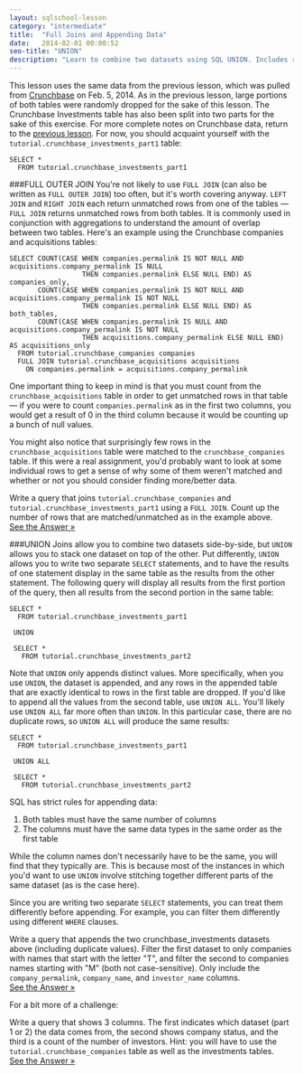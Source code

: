 ```yaml
---
layout: sqlschool-lesson
category: "intermediate"
title:  "Full Joins and Appending Data"
date:   2014-02-01 00:00:52
seo-title: "UNION"
description: "Learn to combine two datasets using SQL UNION. Includes real-world examples. Free, interactive SQL tutorials to develop your data analysis skills."
---
```


This lesson uses the same data from the previous lesson, which was pulled from [Crunchbase](http://info.crunchbase.com/about/crunchbase-data-exports/) on Feb. 5, 2014. As in the previous lesson, large portions of both tables were randomly dropped for the sake of this lesson. The Crunchbase Investments table has also been split into two parts for the sake of this exercise. For more complete notes on Crunchbase data, return to the [previous lesson](/intermediate/outer-joins.html). For now, you should acquaint yourself with the `tutorial.crunchbase_investments_part1` table:

<div id="full-join"></div>

    SELECT *
      FROM tutorial.crunchbase_investments_part1

###FULL OUTER JOIN
You're not likely to use `FULL JOIN` (can also be written as `FULL OUTER JOIN`) too often, but it's worth covering anyway. `LEFT JOIN` and `RIGHT JOIN` each return unmatched rows from one of the tables &mdash; `FULL JOIN` returns unmatched rows from both tables. It is commonly used in conjunction with aggregations to understand the amount of overlap between two tables. Here's an example using the Crunchbase companies and acquisitions tables:

    SELECT COUNT(CASE WHEN companies.permalink IS NOT NULL AND acquisitions.company_permalink IS NULL
                      THEN companies.permalink ELSE NULL END) AS companies_only,
           COUNT(CASE WHEN companies.permalink IS NOT NULL AND acquisitions.company_permalink IS NOT NULL
                      THEN companies.permalink ELSE NULL END) AS both_tables,
           COUNT(CASE WHEN companies.permalink IS NULL AND acquisitions.company_permalink IS NOT NULL
                      THEN acquisitions.company_permalink ELSE NULL END) AS acquisitions_only
      FROM tutorial.crunchbase_companies companies
      FULL JOIN tutorial.crunchbase_acquisitions acquisitions
        ON companies.permalink = acquisitions.company_permalink

One important thing to keep in mind is that you must count from the `crunchbase_acquisitions` table in order to get unmatched rows in that table &mdash; if you were to count `companies.permalink` as in the first two columns, you would get a result of 0 in the third column because it would be counting up a bunch of null values.

You might also notice that surprisingly few rows in the `crunchbase_acquisitions` table were matched to the `crunchbase_companies` table. If this were a real assignment, you'd probably want to look at some individual rows to get a sense of why some of them weren't matched and whether or not you should consider finding more/better data.

<!-- The way I read this problem I ended up with a query that gave me a 'matched' and an 'unmatched' column.  The way it stands now this practice problem is either confusingly worded or just requiring us to copy/paste the example above and change one table name, or maybe both.  -->

<div id="union"></div>
<div class="practice-prob">
  Write a query that joins <code>tutorial.crunchbase_companies</code> and <code>tutorial.crunchbase_investments_part1</code> using a <code>FULL JOIN</code>. Count up the number of rows that are matched/unmatched as in the example above.
</div>
<div class="practice-prob-answer">
  <a href="https://modeanalytics.com/tutorial/reports/524108a9e0b0" target="_blank">See the Answer &raquo;</a>
</div>

###UNION
Joins allow you to combine two datasets side-by-side, but `UNION` allows you to stack one dataset on top of the other. Put differently, `UNION` allows you to write two separate `SELECT` statements, and to have the results of one statement display in the same table as the results from the other statement. The following query will display all results from the first portion of the query, then all results from the second portion in the same table:

    SELECT *
      FROM tutorial.crunchbase_investments_part1
     
     UNION
    
     SELECT *
       FROM tutorial.crunchbase_investments_part2

Note that `UNION` only appends distinct values. More specifically, when you use `UNION`, the dataset is appended, and any rows in the appended table that are exactly identical to rows in the first table are dropped. If you'd like to append all the values from the second table, use `UNION ALL`. You'll likely use `UNION ALL` far more often than `UNION`. In this particular case, there are no duplicate rows, so `UNION ALL` will produce the same results:

    SELECT *
      FROM tutorial.crunchbase_investments_part1
     
     UNION ALL
    
     SELECT *
       FROM tutorial.crunchbase_investments_part2

SQL has strict rules for appending data:

1. Both tables must have the same number of columns
2. The columns must have the same data types in the same order as the first table

While the column names don't necessarily have to be the same, you will find that they typically are. This is because most of the instances in which you'd want to use `UNION` involve stitching together different parts of the same dataset (as is the case here).

Since you are writing two separate `SELECT` statements, you can treat them differently before appending. For example, you can filter them differently using different `WHERE` clauses.

<div class="practice-prob">
  Write a query that appends the two crunchbase_investments datasets above (including duplicate values). Filter the first dataset to only companies with names that start with the letter "T", and filter the second to companies names starting with "M" (both not case-sensitive). Only include the <code>company_permalink</code>, <code>company_name</code>, and <code>investor_name</code> columns.
</div>
<div class="practice-prob-answer">
  <a href="https://modeanalytics.com/tutorial/reports/46ac1e3a5886" target="_blank">See the Answer &raquo;</a>
</div>

For a bit more of a challenge:

<div class="practice-prob">
  Write a query that shows 3 columns. The first indicates which dataset (part 1 or 2) the data comes from, the second shows company status, and the third is a count of the number of investors. Hint: you will have to use the <code>tutorial.crunchbase_companies</code> table as well as the investments tables.
</div>
<div class="practice-prob-answer">
  <a href="https://modeanalytics.com/tutorial/reports/e8ebd7cc9d23" target="_blank">See the Answer &raquo;</a>
</div>